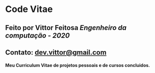 # **Code Vitae**

## Feito por **Vittor Feitosa** *Engenheiro da computação - 2020*
## Contato: dev.vittor@gmail.com

#### Meu Curriculum Vitae de projetos pessoais e de cursos concluidos.
